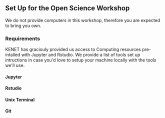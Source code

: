 ## Set Up for the Open Science Workshop
We do not provide computers in this workshop, therefore you are expected to bring you own. 

### Requirements

KENET has graciouly provided us access to Computing resources pre-intalled with Jupyter and Rstudio. We provide a list of tools set up intructions in case you'd love to setup your machine locally with the tools we'll use.

#### Jupyter


#### Rstudio


#### Unix Terminal


#### Git
